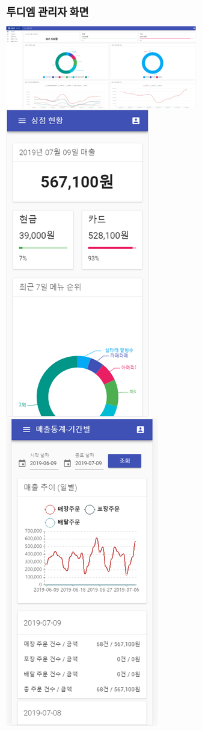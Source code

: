 # 투디엠 관리자 화면

<div>
  <img src="../admin/admin2.PNG" />
 </div>
 <div>
 <img src="../admin/admin1.PNG" />
 <img src="../admin/admin3.PNG" />
 </div>
